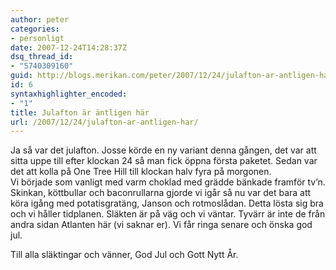 ```yaml
---
author: peter
categories:
- personligt
date: 2007-12-24T14:28:37Z
dsq_thread_id:
- "5740309160"
guid: http://blogs.merikan.com/peter/2007/12/24/julafton-ar-antligen-har/
id: 6
syntaxhighlighter_encoded:
- "1"
title: Julafton är äntligen här
url: /2007/12/24/julafton-ar-antligen-har/
---
```


Ja så var det julafton. Josse körde en ny variant denna gången, det var att sitta uppe till efter klockan 24 så man fick öppna första paketet. Sedan var det att kolla på One Tree Hill till klockan halv fyra på morgonen.  
Vi började som vanligt med varm choklad med grädde bänkade framför tv&#8217;n. Skinkan, köttbullar och baconrullarna gjorde vi igår så nu var det bara att köra igång med potatisgratäng, Janson och rotmoslådan. Detta lösta sig bra och vi håller tidplanen. Släkten är på väg och vi väntar. Tyvärr är inte de från andra sidan Atlanten här (vi saknar er). Vi får ringa senare och önska god jul.

Till alla släktingar och vänner, God Jul och Gott Nytt År.